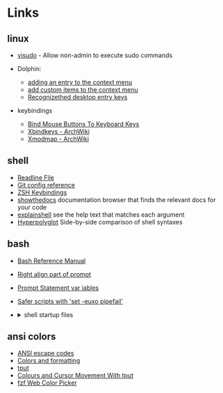 # Links

## linux
  - [visudo](https://deadc0de.re/articles/sudo-for-non-admin.html) - Allow non-admin to execute sudo commands

  - Dolphin:
    * [adding an entry to the context menu](https://userbase.kde.org/Adding_an_entry_to_the_Create_New_menu)
    * [add custom items to the context menu](https://askubuntu.com/questions/719262/how-do-i-add-custom-items-to-the-context-menu-in-dolphin-in-kde-5/719757#719757)
    * [Recognizethed desktop entry keys](https://specifications.freedesktop.org/desktop-entry-spec/latest/ar01s06.html)

  - keybindings
    * [Bind Mouse Buttons To Keyboard Keys](https://www.linuxuprising.com/2019/11/how-to-bind-mouse-buttons-to-keyboard.html)
    * [Xbindkeys - ArchWiki](https://wiki.archlinux.org/index.php/Xbindkeys)
    * [Xmodmap - ArchWiki](https://wiki.archlinux.org/index.php/Xmodmap)

## shell
  * [Readline File](https://www.gnu.org/software/bash/manual/html_node/Readline-Init-File-Syntax.html)
  * [Git config reference](https://git-scm.com/docs/git-config)
  * [ZSH Keybindings](http://zshwiki.org/home/keybindings/)
  * [showthedocs](http://showthedocs.com/) documentation browser that finds the relevant docs for your code
  * [explainshell](https://explainshell.com/) see the help text that matches each argument
  * [Hyperpolyglot](https://hyperpolyglot.org/unix-shells) Side-by-side comparison of shell syntaxes

## bash
  * [Bash Reference Manual](https://www.gnu.org/software/bash/manual/bash.html)
  * [Right align part of prompt](https://superuser.com/a/187483)
  * [Prompt Statement var iables](https://ss64.com/bash/syntax-prompt.html)
  * [Safer scripts with 'set -euxo pipefail'](https://vaneyckt.io/posts/safer_bash_scripts_with_set_euxo_pipefail/)
  * <details><summary>shell startup files</summary>

    - [Cleaning up bash customizations](http://meta.ath0.com/2007/10/23/cleaning-up-bash-customizations/)
    - [Zsh/Bash startup files loading order (.bashrc, .zshrc etc.)](https://shreevatsa.wordpress.com/2008/03/30/zshbash-startup-files-loading-order-bashrc-zshrc-etc/)

    ![alt](https://www.solipsys.co.uk/images/BashStartupFiles1.png "flowchart")
</details>

## ansi colors
  * [ANSI escape codes](http://www.lihaoyi.com/post/BuildyourownCommandLinewithANSIescapecodes.html)
  * [Colors and formatting](https://misc.flogisoft.com/bash/tip_colors_and_formatting)
  * [tput](http://linuxcommand.org/lc3_adv_tput.php)
  * [Colours and Cursor Movement With tput](https://www.tldp.org/HOWTO/Bash-Prompt-HOWTO/x405.html)
  * [fzf Web Color Picker](https://minsw.github.io/fzf-color-picker/)
